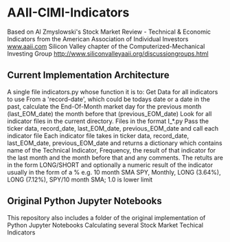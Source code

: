 # AAII-CIMI-Indicators

Based on Al Zmyslowski's Stock Market Review - Technical & Economic Indicators
from the American Association of Individual Investors www.aaii.com
Silicon Valley chapter of the Computerized-Mechanical Investing Group http://www.siliconvalleyaaii.org/discussiongroups.html

## Current Implementation Architecture
A single file indicators.py whose function it is to:
  Get Data for all indicators to use
  From a 'record-date', which could be todays date or a date in the past, 
    calculate the End-Of-Month market day for the previous month (last_EOM_date) the month before that (previous_EOM_date)
  Look for all indicator files in the current directory.  Files in the format I_*.py
  Pass the ticker data, record_date, last_EOM_date, previous_EOM_date and call each indicator file
Each indicator file takes in ticker data, record_date, last_EOM_date, previous_EOM_date 
  and returns a dictionary which contains name of the Technical Indicator, Frequency, the result of that indicator for
  the last month and the month before that and any comments.
  The retults are in the form LONG/SHORT and optionally a numeric result of the indicator usually in the form of a %
  e.g. 10 month SMA SPY,	Monthly,	LONG (3.64%),	LONG (7.12%),	 SPY/10 month SMA; 1.0 is lower limit
  
## Original Python Jupyter Notebooks
This repository also includes a folder of the original implementation of Python Jupyter Notebooks Calculating several Stock Market Techical Indicators


